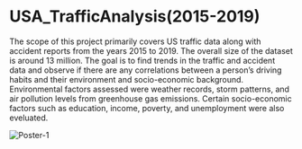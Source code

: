 # USA_TrafficAnalysis(2015-2019)
The scope of this project primarily covers US traffic data along with accident reports from the years 2015 to 2019.
The overall size of the dataset is around 13 million.
The  goal is to find trends in the traffic and accident data and observe if there are any correlations between a person’s driving habits 
and their environment and socio-economic background. 
Environmental factors assessed were weather records, storm patterns, and air pollution levels from greenhouse gas emissions.
Certain socio-economic factors such as education, income, poverty, and unemployment were also eveluated.


<img>![Poster-1](https://user-images.githubusercontent.com/27828691/126054513-16500377-647b-433c-bddd-f11488bf5dd3.jpg)</img>

